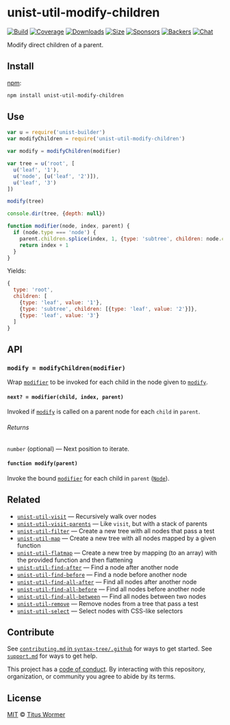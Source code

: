 # unist-util-modify-children

[![Build][build-badge]][build]
[![Coverage][coverage-badge]][coverage]
[![Downloads][downloads-badge]][downloads]
[![Size][size-badge]][size]
[![Sponsors][sponsors-badge]][collective]
[![Backers][backers-badge]][collective]
[![Chat][chat-badge]][chat]

Modify direct children of a parent.

## Install

[npm][]:

```sh
npm install unist-util-modify-children
```

## Use

```js
var u = require('unist-builder')
var modifyChildren = require('unist-util-modify-children')

var modify = modifyChildren(modifier)

var tree = u('root', [
  u('leaf', '1'),
  u('node', [u('leaf', '2')]),
  u('leaf', '3')
])

modify(tree)

console.dir(tree, {depth: null})

function modifier(node, index, parent) {
  if (node.type === 'node') {
    parent.children.splice(index, 1, {type: 'subtree', children: node.children})
    return index + 1
  }
}
```

Yields:

```js
{
  type: 'root',
  children: [
    {type: 'leaf', value: '1'},
    {type: 'subtree', children: [{type: 'leaf', value: '2'}]},
    {type: 'leaf', value: '3'}
  ]
}
```

## API

### `modify = modifyChildren(modifier)`

Wrap [`modifier`][modifier] to be invoked for each child in the node given to
[`modify`][modify].

#### `next? = modifier(child, index, parent)`

Invoked if [`modify`][modify] is called on a parent node for each `child`
in `parent`.

###### Returns

`number` (optional) — Next position to iterate.

#### `function modify(parent)`

Invoke the bound [`modifier`][modifier] for each child in `parent`
([`Node`][node]).

## Related

- [`unist-util-visit`](https://github.com/syntax-tree/unist-util-visit)
  — Recursively walk over nodes
- [`unist-util-visit-parents`](https://github.com/syntax-tree/unist-util-visit-parents)
  — Like `visit`, but with a stack of parents
- [`unist-util-filter`](https://github.com/syntax-tree/unist-util-filter)
  — Create a new tree with all nodes that pass a test
- [`unist-util-map`](https://github.com/syntax-tree/unist-util-map)
  — Create a new tree with all nodes mapped by a given function
- [`unist-util-flatmap`](https://gitlab.com/staltz/unist-util-flatmap)
  — Create a new tree by mapping (to an array) with the provided function and
  then flattening
- [`unist-util-find-after`](https://github.com/syntax-tree/unist-util-find-after)
  — Find a node after another node
- [`unist-util-find-before`](https://github.com/syntax-tree/unist-util-find-before)
  — Find a node before another node
- [`unist-util-find-all-after`](https://github.com/syntax-tree/unist-util-find-all-after)
  — Find all nodes after another node
- [`unist-util-find-all-before`](https://github.com/syntax-tree/unist-util-find-all-before)
  — Find all nodes before another node
- [`unist-util-find-all-between`](https://github.com/mrzmmr/unist-util-find-all-between)
  — Find all nodes between two nodes
- [`unist-util-remove`](https://github.com/syntax-tree/unist-util-remove)
  — Remove nodes from a tree that pass a test
- [`unist-util-select`](https://github.com/syntax-tree/unist-util-select)
  — Select nodes with CSS-like selectors

## Contribute

See [`contributing.md` in `syntax-tree/.github`][contributing] for ways to get
started.
See [`support.md`][support] for ways to get help.

This project has a [code of conduct][coc].
By interacting with this repository, organization, or community you agree to
abide by its terms.

## License

[MIT][license] © [Titus Wormer][author]

<!-- Definitions -->

[build-badge]: https://img.shields.io/travis/syntax-tree/unist-util-modify-children.svg
[build]: https://travis-ci.org/syntax-tree/unist-util-modify-children
[coverage-badge]: https://img.shields.io/codecov/c/github/syntax-tree/unist-util-modify-children.svg
[coverage]: https://codecov.io/github/syntax-tree/unist-util-modify-children
[downloads-badge]: https://img.shields.io/npm/dm/unist-util-modify-children.svg
[downloads]: https://www.npmjs.com/package/unist-util-modify-children
[size-badge]: https://img.shields.io/bundlephobia/minzip/unist-util-modify-children.svg
[size]: https://bundlephobia.com/result?p=unist-util-modify-children
[sponsors-badge]: https://opencollective.com/unified/sponsors/badge.svg
[backers-badge]: https://opencollective.com/unified/backers/badge.svg
[collective]: https://opencollective.com/unified
[chat-badge]: https://img.shields.io/badge/chat-spectrum-7b16ff.svg
[chat]: https://spectrum.chat/unified/syntax-tree
[npm]: https://docs.npmjs.com/cli/install
[license]: license
[author]: https://wooorm.com
[contributing]: https://github.com/syntax-tree/.github/blob/master/contributing.md
[support]: https://github.com/syntax-tree/.github/blob/master/support.md
[coc]: https://github.com/syntax-tree/.github/blob/master/code-of-conduct.md
[node]: https://github.com/syntax-tree/unist#node
[modifier]: #next--modifierchild-index-parent
[modify]: #function-modifyparent
